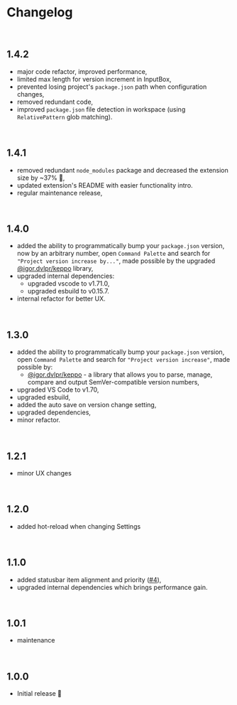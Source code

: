 # Changelog

<br>

## 1.4.2

- major code refactor, improved performance,
- limited max length for version increment in InputBox,
- prevented losing project's `package.json` path when configuration changes,
- removed redundant code,
- improved `package.json` file detection in workspace (using `RelativePattern` glob matching).

<br>

## 1.4.1

- removed redundant `node_modules` package and decreased the extension size by ~37% 🚀,
- updated extension's README with easier functionality intro.
- regular maintenance release,

<br>

## 1.4.0

- added the ability to programmatically bump your `package.json` version, now by an arbitrary number, open `Command Palette` and search for `"Project version increase by..."`, made possible by the upgraded [@igor.dvlpr/keppo](https://www.npmjs.com/package/@igor.dvlpr/keppo) library,
- upgraded internal dependencies:
  - upgraded vscode to v1.71.0,
  - upgraded esbuild to v0.15.7.
- internal refactor for better UX.

<br>

## 1.3.0

- added the ability to programmatically bump your `package.json` version, open `Command Palette` and search for `"Project version increase"`, made possible by:
  - [@igor.dvlpr/keppo](https://www.npmjs.com/package/@igor.dvlpr/keppo) - a library that allows you to parse, manage, compare and output SemVer-compatible version numbers,
- upgraded VS Code to v1.70,
- upgraded esbuild,
- added the auto save on version change setting,
- upgraded dependencies,
- minor refactor.

<br>

## 1.2.1

- minor UX changes

<br>

## 1.2.0

- added hot-reload when changing Settings

<br>

## 1.1.0

- added statusbar item alignment and priority ([#4](https://github.com/igorskyflyer/vscode-project-version/issues/4)),
- upgraded internal dependencies which brings performance gain.

<br>

## 1.0.1

- maintenance

<br>

## 1.0.0

- Initial release 🕺
